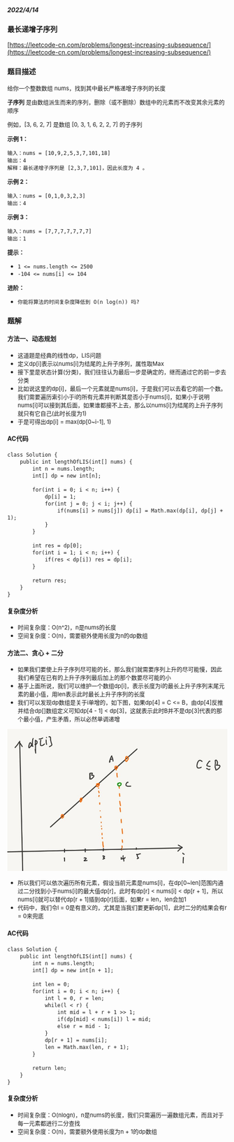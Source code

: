 ##### 2022/4/14 

### 最长递增子序列

[https://leetcode-cn.com/problems/longest-increasing-subsequence/](https://leetcode-cn.com/problems/longest-increasing-subsequence/)

### 题目描述

<font size=2> 

给你一个整数数组 nums，找到其中最长严格递增子序列的长度

**子序列** 是由数组派生而来的序列，删除（或不删除）数组中的元素而不改变其余元素的顺序

例如，[3, 6, 2, 7] 是数组 [0, 3, 1, 6, 2, 2, 7] 的子序列

</font>

<font size=2>**示例 1：**</font>

```
输入：nums = [10,9,2,5,3,7,101,18]
输出：4
解释：最长递增子序列是 [2,3,7,101]，因此长度为 4 。
```

<font size=2>**示例 2：**</font>

```
输入：nums = [0,1,0,3,2,3]
输出：4
```

<font size=2>**示例 3：**</font>

```
输入：nums = [7,7,7,7,7,7,7]
输出：1
```

<font size=2>**提示：**</font>

- `1 <= nums.length <= 2500`
- `-104 <= nums[i] <= 104`

<font size=2>**进阶：**</font>

- `你能将算法的时间复杂度降低到 O(n log(n)) 吗?`


### 题解

#### 方法一、动态规划

- <font size=2>这道题是经典的线性dp，LIS问题</font>
- <font size=2>定义dp[i]表示以nums[i]为结尾的上升子序列，属性取Max</font>
- <font size=2>接下里是状态计算(分类)，我们往往认为最后一步是确定的，继而通过它的前一步去分类</font>
- <font size=2>比如说这里的dp[i]，最后一个元素就是nums[i]，于是我们可以去看它的前一个数。我们需要遍历索引小于i的所有元素并判断其是否小于nums[i]，如果小于说明nums[i]可以接到其后面，如果谁都接不上去，那么以nums[i]为结尾的上升子序列就只有它自己(此时长度为1)</font>
- <font size=2>于是可得出dp[i] = max(dp[0~i-1], 1)</font>

#### AC代码
```
class Solution {
    public int lengthOfLIS(int[] nums) {
        int n = nums.length;
        int[] dp = new int[n];

        for(int i = 0; i < n; i++) {
            dp[i] = 1;
            for(int j = 0; j < i; j++) {
                if(nums[i] > nums[j]) dp[i] = Math.max(dp[i], dp[j] + 1);
            }
        }
        
        int res = dp[0];
        for(int i = 1; i < n; i++) {
            if(res < dp[i]) res = dp[i];
        }

        return res;
    }
}
```

#### 复杂度分析

- <font size=2>时间复杂度：O(n^2)，n是nums的长度</font>
- <font size=2>空间复杂度：O(n)，需要额外使用长度为n的dp数组</font>

#### 方法二、贪心 + 二分

- <font size=2>如果我们要使上升子序列尽可能的长，那么我们就需要序列上升的尽可能慢，因此我们希望在已有的上升子序列最后加上的那个数要尽可能的小</font>
- <font size=2>基于上面所说，我们可以维护一个数组dp[i]，表示长度为i的最长上升子序列末尾元素的最小值，用len表示此时最长上升子序列的长度</font>
- <font size=2>我们可以发现dp数组是关于i单增的，如下图，如果dp[4] = C <= B，由dp[4]反推并结合dp[]数组定义可知dp[4 - 1] < dp[3]，这就表示此时B并不是dp[3]代表的那个最小值，产生矛盾，所以必然单调递增</font>

![hh](https://github.com/kunkun166/Algorithm-records/blob/main/%E6%8F%92%E5%9B%BE/01.jpg?raw=true)

- <font size=2>所以我们可以依次遍历所有元素，假设当前元素是nums[i]，在dp[0~len]范围内通过二分找到小于nums[i]的最大值dp[r]，此时有dp[r] < nums[i] < dp[r + 1]，所以nums[i]就可以替代dp[r + 1]插到dp[r]后面，如果r = len，len会加1</font>
- <font size=2>代码中，我们令l = 0是有意义的，尤其是当我们要更新dp[1]，此时二分的结果会有r = 0来兜底</font>

#### AC代码

```
class Solution {
    public int lengthOfLIS(int[] nums) {
        int n = nums.length;
        int[] dp = new int[n + 1];

        int len = 0;
        for(int i = 0; i < n; i++) {
            int l = 0, r = len;
            while(l < r) {
                int mid = l + r + 1 >> 1;
                if(dp[mid] < nums[i]) l = mid;
                else r = mid - 1;
            }
            dp[r + 1] = nums[i];
            len = Math.max(len, r + 1);
        }

        return len;
    }
}
```

#### 复杂度分析

- <font size=2>时间复杂度：O(nlogn)，n是nums的长度，我们只需遍历一遍数组元素，而且对于每一元素都进行二分查找</font>
- <font size=2>空间复杂度：O(n)，需要额外使用长度为n + 1的dp数组</font>
